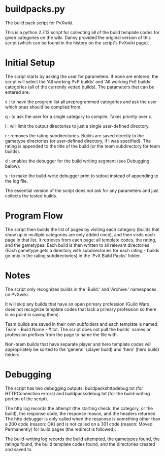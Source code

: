 # buildpacks.py
The build pack script for PvXwiki.

This is a python 2.7.13 script for collecting all of the build template codes for given categories on the wiki.
Danny provided the original version of this script (which can be found in the history on the script's PvXwiki page).

# Initial Setup
The script starts by asking the user for parameters. If none are entered, the script will select the 'All working PvP builds' and 'All working PvE builds' categories (all of the currently vetted builds). The parameters that can be entered are:

c : to have the program list all preprogrammed categories and ask the user which ones should be compiled from.

q : to ask the user for a single category to compile. Takes priority over c.

l : will limit the output directories to just a single user-defined directory.

r : removes the rating subdirectories. Builds are saved directly to the gametype directories (or user-defined directory, if l was specified). The rating is appended to the title of the build (or the team subdirectory for team builds).

d : enables the debugger for the build writing segment (see Debugging below). 

s : to make the build-write debugger print to stdout instead of appending to the log file.

The essential version of the script does not ask for any parameters and just collects the tested builds.

# Program Flow
The script then builds the list of pages by visiting each category (builds that show up in multiple categories are only added once), and then visits each page in that list. It retrieves from each page: all template codes, the rating, and the gametypes. Each build is then written to all relevant directories (Each gametype gets a directory with subdirectories for each rating - builds go only in the rating subdirectories) in the 'PvX Build Packs' folder.

# Notes
The script only recognizes builds in the 'Build:' and 'Archive:' namespaces on PvXwiki.

It will skip any builds that have an open primary profession (Guild Wars does not recognize template codes that lack a primary profession so there is no point in saving them).

Team builds are saved in their own subfolders and each template is named: Team - Build Name - #.txt. The script does not pull the builds' names or profession prefixes from the page to name the file with.

Non-team builds that have separate player and hero template codes will appropriately be sorted to the 'general' (player build) and 'hero' (hero build) folders.

# Debugging
The script has two debugging outputs: buildpackshttpdebug.txt (for HTTPConnection errors) and buildpacksdebug.txt (for the build-writing portion of the script).

The http log records the attempt (the starting check, the category, or the build), the response code, the response reason, and the headers returned. The http debugger is only called when the response is something other than a 200 code (reason: OK) and is not called on a 301 code (reason: Moved Permanently) for build pages (the redirect is followed).

The build-writing log records the build attempted, the gametypes found, the ratings found, the build template codes found, and the directories created and saved to.
